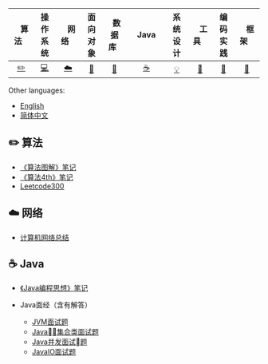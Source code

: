 | &nbsp;&nbsp;&nbsp;算法&nbsp;&nbsp;&nbsp; | 操作系统 | &nbsp;&nbsp;&nbsp;网络&nbsp;&nbsp;&nbsp; | 面向对象 | &nbsp;&nbsp;数据库&nbsp;&nbsp; | &nbsp;&nbsp;&nbsp;Java&nbsp;&nbsp;&nbsp; | 系统设计 | &nbsp;&nbsp;&nbsp;工具&nbsp;&nbsp;&nbsp; | 编码实践 | &nbsp;&nbsp;&nbsp;框架&nbsp;&nbsp;&nbsp; |
| :--------: | :---------: | :---------: | :---------: | :---------: | :---------:| :---------: | :-------: | :-------:| :------:|
| [:pencil2:](#pencil2-算法) | [:computer:](#computer-操作系统)|[:cloud:](#cloud-网络) | [:art:](#art-面向对象) |[:floppy_disk:](#floppy_disk-数据库)|  [:coffee:](#coffee-java)| [:bulb:](#bulb-系统设计)| [:wrench:](#wrench-工具)| [:watermelon:](#watermelon-编码实践)| [:rocket:](#rocket-框架) |


Other languages:

- [English](README.en-US.md)
- [简体中文](README.md)

## :pencil2: 算法

- [《算法图解》笔记](https://github.com/xiantang/grokking_algorithms)
- [《算法4th》笔记](https://github.com/xiantang/algorithm)
- [ Leetcode300](https://github.com/xiantang/leetcode)

## :cloud: 网络

- [计算机网络总结](https://github.com/xiantang/Java-BackEnd-Notes/blob/master/doc/notes/internet.md)

## :coffee: Java

- [《Java编程思想》笔记](https://github.com/xiantang/Java-BackEnd-Notes/blob/master/doc/notes/think%20in%20java.md)

- Java面经（含有解答）
    * [JVM面试题](https://github.com/xiantang/Java-BackEnd-Notes/blob/master/doc/notes/java/JVM.md)  
    * [Java集合类面试题](https://github.com/xiantang/Java-BackEnd-Notes/blob/master/doc/notes/java/JavaCollection.md)
    * [Java并发面试题](https://github.com/xiantang/Java-BackEnd-Notes/blob/master/doc/notes/java/JavaConcurrent.md)
    * [JavaIO面试题](https://github.com/xiantang/Java-BackEnd-Notes/blob/master/doc/notes/java/JavaIO.md)